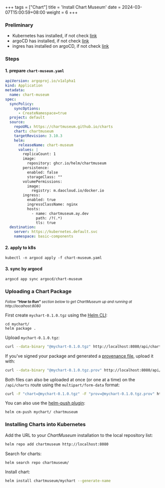+++
tags = ["Chart"]
title = 'Install Chart Museum'
date = 2024-03-07T15:00:59+08:00
weight = 6
+++

### Preliminary
- Kubernetes has installed, if not check [link](kubernetes/command/install/index.html)
- argoCD has installed, if not check [link](argo/argo-cd/argocd/index.html)
- ingres has installed on argoCD, if not check [link](/argo/argo-cd/application/ingress/index.html)

### Steps
#### 1. prepare `chart-museum.yaml`
```yaml
apiVersion: argoproj.io/v1alpha1
kind: Application
metadata:
  name: chart-museum
spec:
  syncPolicy:
    syncOptions:
      - CreateNamespace=true
  project: default
  source:
    repoURL: https://chartmuseum.github.io/charts
    chart: chartmuseum
    targetRevision: 3.10.3
    helm:
      releaseName: chart-museum
      values: |
        replicaCount: 1
        image:
          repository: ghcr.io/helm/chartmuseum
        persistence:
          enabled: false
          storageClass: ""
        volumePermissions:
          image:
            registry: m.daocloud.io/docker.io
        ingress:
          enabled: true
          ingressClassName: nginx
          hosts:
            - name: chartmuseum.ay.dev
              path: /?(.*)
              tls: true
  destination:
    server: https://kubernetes.default.svc
    namespace: basic-components
```

#### 2. apply to k8s
```shell
kubectl -n argocd apply -f chart-museum.yaml
```

#### 3. sync by argocd
```shell
argocd app sync argocd/chart-museum
```


### Uploading a Chart Package
<sub>*Follow **"How to Run"** section below to get ChartMuseum up and running at ht<span>tp:/</span>/localhost:8080*<sub>

First create `mychart-0.1.0.tgz` using the [Helm CLI](https://docs.helm.sh/using_helm/#installing-helm):
```
cd mychart/
helm package .
```

Upload `mychart-0.1.0.tgz`:
```bash
curl --data-binary "@mychart-0.1.0.tgz" http://localhost:8080/api/charts
```

If you've signed your package and generated a [provenance file](https://github.com/helm/helm-www/blob/master/content/en/docs/topics/provenance.md), upload it with:
```bash
curl --data-binary "@mychart-0.1.0.tgz.prov" http://localhost:8080/api/prov
```

Both files can also be uploaded at once (or one at a time) on the `/api/charts` route using the `multipart/form-data` format:

```bash
curl -F "chart=@mychart-0.1.0.tgz" -F "prov=@mychart-0.1.0.tgz.prov" http://localhost:8080/api/charts
```

You can also use the [helm-push plugin](https://github.com/chartmuseum/helm-push):
```
helm cm-push mychart/ chartmuseum
```

### Installing Charts into Kubernetes
Add the URL to your *ChartMuseum* installation to the local repository list:
```bash
helm repo add chartmuseum http://localhost:8080
```

Search for charts:
```bash
helm search repo chartmuseum/
```

Install chart:
```bash
helm install chartmuseum/mychart --generate-name
```